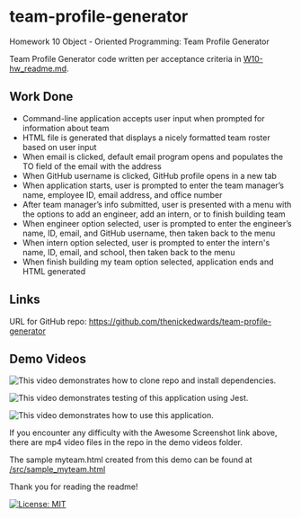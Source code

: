 # team-profile-generator
Homework 10 Object - Oriented Programming: Team Profile Generator

Team Profile Generator code written per acceptance criteria in [W10-hw_readme.md](W10-hw_readme.md).

## Work Done
* Command-line application accepts user input when prompted for information about team
* HTML file is generated that displays a nicely formatted team roster based on user input
* When email is clicked, default email program opens and populates the TO field of the email with the address
* When GitHub username is clicked, GitHub profile opens in a new tab
* When application starts, user is prompted to enter the team manager’s name, employee ID, email address, and office number
* After team manager’s info submitted, user is presented with a menu with the options to add an engineer, add an intern, or to finish building team
* When engineer option selected, user is prompted to enter the engineer’s name, ID, email, and GitHub username, then taken back to the menu
* When intern option selected, user is prompted to enter the intern's name, ID, email, and school, then taken back to the menu
* When finish building my team option selected, application ends and HTML generated

## Links
URL for GitHub repo: https://github.com/thenickedwards/team-profile-generator

## Demo Videos
![This video demonstrates how to clone repo and install dependencies.](https://tinyurl.com/yak65c98)

![This video demonstrates testing of this application using Jest.](https://tinyurl.com/y9vnsrfy)

![This video demonstrates how to use this application.](https://tinyurl.com/yc3x6r9d)

If you encounter any difficulty with the Awesome Screenshot link above, there are mp4 video files in the repo in the demo videos folder.

The sample myteam.html created from this demo can be found at [/src/sample_myteam.html](/src/sample_myteam.html)

Thank you for reading the readme!

[![License: MIT](https://img.shields.io/badge/License-MIT-blue.svg)](https://opensource.org/licenses/MIT)